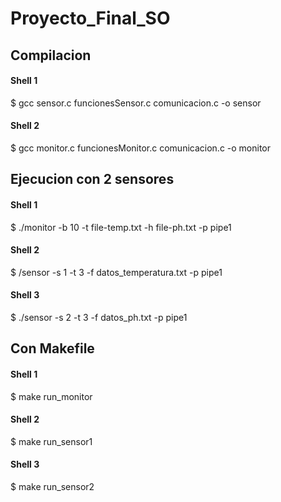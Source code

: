 # Proyecto_Final_SO

## Compilacion
#### Shell 1
$ gcc  sensor.c funcionesSensor.c comunicacion.c -o sensor
#### Shell 2
$ gcc  monitor.c funcionesMonitor.c comunicacion.c -o monitor

## Ejecucion con 2 sensores  
#### Shell 1
$ ./monitor -b 10 -t file-temp.txt -h file-ph.txt -p pipe1 
#### Shell 2
$ /sensor -s 1 -t 3 -f datos_temperatura.txt -p pipe1
#### Shell 3
$ ./sensor -s 2 -t 3 -f datos_ph.txt -p pipe1

## Con Makefile 
#### Shell 1
$ make run_monitor
#### Shell 2
$ make run_sensor1
#### Shell 3
$ make run_sensor2
